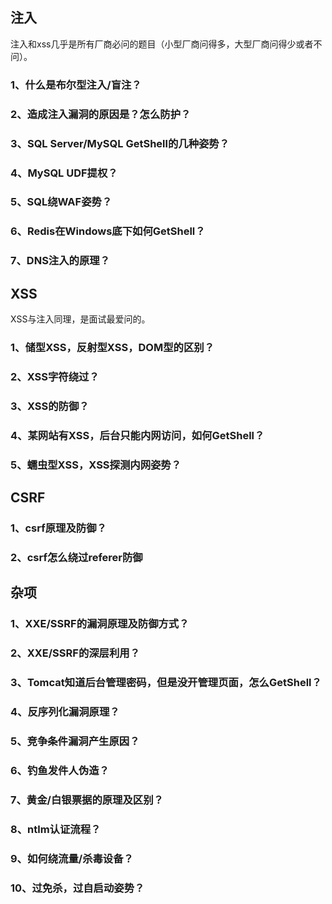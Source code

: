 ## 注入

注入和xss几乎是所有厂商必问的题目（小型厂商问得多，大型厂商问得少或者不问）。

### 1、什么是布尔型注入/盲注？

### 2、造成注入漏洞的原因是？怎么防护？

### 3、SQL Server/MySQL GetShell的几种姿势？

### 4、MySQL UDF提权？

### 5、SQL绕WAF姿势？

### 6、Redis在Windows底下如何GetShell？

### 7、DNS注入的原理？

## XSS

XSS与注入同理，是面试最爱问的。

### 1、储型XSS，反射型XSS，DOM型的区别？

### 2、XSS字符绕过？

### 3、XSS的防御？

### 4、某网站有XSS，后台只能内网访问，如何GetShell？

### 5、蠕虫型XSS，XSS探测内网姿势？

## CSRF

### 1、csrf原理及防御？

### 2、csrf怎么绕过referer防御

## 杂项

### 1、XXE/SSRF的漏洞原理及防御方式？

### 2、XXE/SSRF的深层利用？

### 3、Tomcat知道后台管理密码，但是没开管理页面，怎么GetShell？

### 4、反序列化漏洞原理？

### 5、竞争条件漏洞产生原因？

### 6、钓鱼发件人伪造？

### 7、黄金/白银票据的原理及区别？

### 8、ntlm认证流程？

### 9、如何绕流量/杀毒设备？

### 10、过免杀，过自启动姿势？